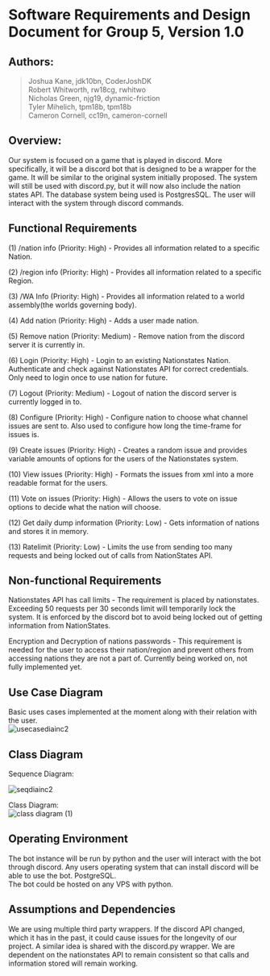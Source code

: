 # Software Requirements and Design Document for Group 5, Version 1.0

## Authors:
> Joshua Kane, jdk10bn, CoderJoshDK  
> Robert Whitworth, rw18cg, rwhitwo  
> Nicholas Green, njg19, dynamic-friction  
> Tyler Mihelich, tpm18b, tpm18b  
> Cameron Cornell, cc19n, cameron-cornell 

## Overview:
Our system is focused on a game that is played in discord. More specifically, it will be a discord bot that is designed to be a wrapper for the game. 
It will be similar to the original system initially proposed. The system will still be used with discord.py, but it will now also include the nation states API.
The database system being used is PostgresSQL. The user will interact with the system through discord commands. 


## Functional Requirements
(1) /nation info (Priority: High) - Provides all information related to a specific Nation.

(2) /region info (Priority: High) - Provides all information related to a specific Region.

(3) /WA Info (Priority: High) - Provides all information related to a world assembly(the worlds governing body).

(4) Add nation (Priority: High) - Adds a user made nation.

(5) Remove nation (Priority: Medium) - Remove nation from the discord server it is currently in.

(6) Login (Priority: High) - Login to an existing Nationstates Nation. Authenticate and check against Nationstates API for correct credentials. Only need to login once to use nation for future.

(7) Logout (Priority: Medium) - Logout of nation the discord server is currently logged in to.

(8) Configure (Priority: High) - Configure nation to choose what channel issues are sent to. Also used to configure how long the time-frame for issues is.

(9) Create issues (Priority: High) - Creates a random issue and provides variable amounts of options for the users of the Nationstates system.

(10) View issues (Priority: High) - Formats the issues from xml into a more readable format for the users.

(11) Vote on issues (Priority: High) - Allows the users to vote on issue options to decide what the nation will choose. 

(12) Get daily dump information (Priority: Low) - Gets information of nations and stores it in memory.

(13) Ratelimit (Priority: Low) - Limits the use from sending too many requests and being locked out of calls from NationStates API.

## Non-functional Requirements
Nationstates API has call limits - The requirement is placed by nationstates. Exceeding 50 requests per 30 seconds limit will temporarily lock the system.
It is enforced by the discord bot to avoid being locked out of getting information from NationStates.

Encryption and Decryption of nations passwords - This requirement is needed for the user to access their nation/region and prevent others from accessing nations
they are not a part of. Currently being worked on, not fully implemented yet.


## Use Case Diagram
Basic uses cases implemented at the moment along with their relation with the user.  
![usecasediainc2](https://user-images.githubusercontent.com/72528884/204115032-11453325-dba3-4290-a526-1a4e5ed6f9b6.png)


## Class Diagram
Sequence Diagram:

![seqdiainc2](https://user-images.githubusercontent.com/72528884/204115028-c46f653f-3d94-48be-b1c4-7544382380eb.png)

  
Class Diagram:  
![class diagram (1)](https://user-images.githubusercontent.com/72528884/206370099-811354f0-da47-4567-a320-499129936c8e.png)

## Operating Environment 
The bot instance will be run by python and the user will interact with the bot through discord.
Any users operating system that can install discord will be able to use the bot. PostgreSQL.  
The bot could be hosted on any VPS with python. 


## Assumptions and Dependencies 
We are using multiple third party wrappers. If the discord API changed, which it has in the past, it could cause issues for the longevity of our project. 
A similar idea is shared with the discord.py wrapper. We are dependent on the nationstates API to remain consistent so that calls and information stored will
remain working.
